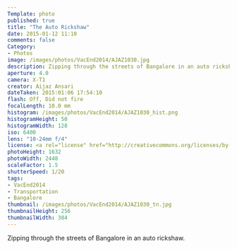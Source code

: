 ```yaml
---
Template: photo
published: true
title: "The Auto Rickshaw"
date: 2015-01-12 11:10
comments: false
Category:
- Photos
image: /images/photos/VacEnd2014/AJAZ1030.jpg
description: Zipping through the streets of Bangalore in an auto rickshaw.
aperture: 4.0
camera: X-T1
creator: Aijaz Ansari
dateTaken: 2015:01:06 17:54:10
flash: Off, Did not fire
focalLength: 10.0 mm
histogram: /images/photos/VacEnd2014/AJAZ1030_hist.png
histogramHeight: 50
histogramWidth: 128
iso: 6400
lens: "10-24mm f/4"
license: <a rel="license" href="http://creativecommons.org/licenses/by-nc-nd/3.0/deed.en_US"><img alt="Creative Commons License" style="border-width:0" src="http://i.creativecommons.org/l/by-nc-nd/3.0/88x31.png" /></a>
photoHeight: 1632
photoWidth: 2448
scaleFactor: 1.5
shutterSpeed: 1/20
tags: 
- VacEnd2014
- Transportation
- Bangalore
thumbnail: /images/photos/VacEnd2014/AJAZ1030_tn.jpg
thumbnailHeight: 256
thumbnailWidth: 384
---
```


Zipping through the streets of Bangalore in an auto rickshaw.
